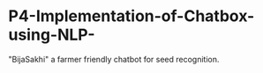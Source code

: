 # P4-Implementation-of-Chatbox-using-NLP-
"BijaSakhi" a farmer friendly chatbot for seed recognition.
